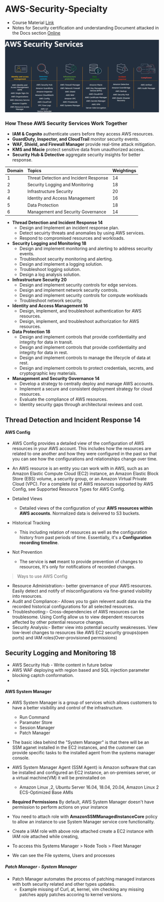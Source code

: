 # AWS-Security-Specialty
- Course Material [Link](https://acloudguru-content-attachment-production.s3-accelerate.amazonaws.com/1681319452000-AWS_SECURITY_SPECIALTY_EXAM_STUDY_GUIDE.pdf)
- Notes for Security certification and understanding Document attacked in the Docs section [Online](https://d1.awsstatic.com/training-and-certification/docs-security-spec/AWS-Certified-Security-Specialty_Exam-Guide.pdf)

![AWS Security](https://raw.githubusercontent.com/ashok5141/AWS_Security/refs/heads/main/Docs/AWS%20Service.png)

### How These AWS Security Services Work Together
- **IAM & Cognito** authenticate users before they access AWS resources.
- **GuardDuty, Inspector, and CloudTrail** monitor security events.
- **WAF, Shield, and Firewall Manager** provide real-time attack mitigation.
- **KMS and Macie** protect sensitive data from unauthorized access.
- **Security Hub & Detective** aggregate security insights for better response.

| Domain | Topics | Weightings |
| :- | :- | :- |
| 1 | Threat Detection and Incident Response | 14 |
| 2 | Security Logging and Monitoring | 18 |
| 3 | Infrastructure Security | 20 |
| 4 |  Identity and Access Management | 16 |
| 5 | Data Protection | 18 |
| 6 | Management and Security Governance | 14 |

- **Thread Detection and Incident Response 14**
    - Design and Implement an incident response plan.
    - Detect secuirty threats and anomalies by using AWS services.
    - Respond to compromised resources and workloads.
- **Security Logging and Monitoring 18**
    - Design and implement monitoring and alerting to address security events.
    - Troubleshoot security monitoring and alerting.
    - Design and implement a logging solution.
    - Troubleshoot logging solution.
    - Design a log analysis solution.
- **Infrastructure Security 20**
    - Design and implement security controls for edge services.
    - Design and implement network security controls.
    - Design and implement security controls for compute workloads
    - Troubleshoot network security.
- **Identity and Access Management 16**
    - Design, implement, and troubleshoot authentication for AWS resources.
    - Design, implement, and troubleshoot authorization for AWS resources.
- **Data Protection 18**
    - Design and implement controls that provide confidentiality and integrity for data in transit.
    - Design and implement controls that provide confidentiality and integrity for data in rest.
    - Design and implement controls to manage the lifecycle of data at rest.
    - Design and implement controls to protect credentials, secrets, and cryptographic key materials.
- **Management and Security Governance 14**
    - Develop a strategy to centrally deploy and manage AWS accounts.
    - Implement a secure and consistent deployment strategy for cloud resources.
    - Evaluate the compliance of AWS resources.
    - Identity security gaps through architectural reviews and cost.
    

## Thread Detection and Incident Response 14

#### AWS Config
- AWS Config provides a detailed view of the configuration of AWS resources in your AWS account. This includes how the resources are related to one another and how they were configured in the past so that you can see how the configurations and relationships change over time.
- An AWS resource is an entity you can work with in AWS, such as an Amazon Elastic Compute Cloud (EC2) instance, an Amazon Elastic Block Store (EBS) volume, a security group, or an Amazon Virtual Private Cloud (VPC). For a complete list of AWS resources supported by AWS Config, see Supported Resource Types for AWS Config.

- Detailed Views
    - Detailed views of the configuration of your **AWS resources within AWS accounts**. Normalized data is delivered to S3 buckets.
- Historical Tracking
    - This including relation of resources as well as the configuration history from past periods of time. Essentially, it's a **Configuration recording timeline**.
- Not Prevention
    - The service is **not** meant to provide prevention of changes to resources, It's only for notifications of recorded changes.

> Ways to use AWS Config
- Resource Administration:- better governance of your AWS resources. Easily detect and notify of misconfigurations via fine-graned visibility into resources.
- Audit and Compliance:- Allows you to gain relevent audit data via the recorded historical configurations for all selected resources.
- Troubleshooting:- Cross-dependencies of AWS resources can be troublesome. Using Config allow us to view dependent resources affected by other potential resource changes.
- Security Analysis:- Better view into potential security weaknesses. View low-level changes to resources like AWS EC2 security groups(open ports) and IAM roles(Over-provisioned permissions)

## Security Logging and Monitoring 18
- AWS Security Hub - Write content in future below
- AWS WAF deploying with region based and SQL injection parameter blocking captch conformation.
-

#### AWS System Manager
- AWS System Manager is a group of services which allows customers to have a better visibility and control of the infrastructure.
    - Run Command
    - Paramater Store
    - Session Manager
    - Patch Manager
- The basic idea behind the "System Manager" is that there will be an SSM aganet installed in the EC2 instances, and the customer can provide specific tasks to the installed agent from the systems manager console.
- AWS System Manager Agent (SSM Agent) is Amazon software that can be installed and configured an EC2 instance, an on-premises server, or a virtual machine(VM) it will be preinstalled on
    - Amazon Linux ,2, Ubuntu Server 16.04, 18.04, 20.04, Amazon Linux 2 ECS-Optimized Base AMIs

- **Required Permissions** By default, AWS System Manager doesn't have permission to perform actions on your instance
- You need to attach role with **AmazonSSMManagedInstanceCore** policy to allow an instance to use System Manager service core functionality.
- Create a IAM role with above role attached create a EC2 instance with IAM role attached while creating, 
- To access this Systems Manager > Node Tools > Fleet Manager 
- We can see the File systems, Users and processes

##### Patch Manager - System Manager
- Patch Manager automates the process of patching managed instances with both security related and other types updates.
    - Example missing of Curl, at, kernel, vim checking any missing patches apply patches accoring to kernel versions.
